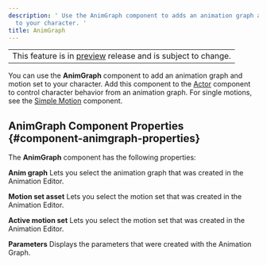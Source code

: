 ```yaml
---
description: ' Use the AnimGraph component to adds an animation graph and motion set
  to your character. '
title: AnimGraph
---
```


|  |
| --- |
| This feature is in [preview](/docs/userguide/ly-glos-chap#preview) release and is subject to change\.  |

You can use the **AnimGraph** component to add an animation graph and motion set to your character\. Add this component to the [Actor](/docs/user-guide/features/components/actor.md) component to control character behavior from an animation graph\. For single motions, see the [Simple Motion](/docs/user-guide/features/components/simple-motion.md) component\.

## AnimGraph Component Properties {#component-animgraph-properties}

The **AnimGraph** component has the following properties:

**Anim graph**
Lets you select the animation graph that was created in the Animation Editor\.

**Motion set asset**
Lets you select the motion set that was created in the Animation Editor\.

**Active motion set**
Lets you select the motion set that was created in the Animation Editor\.

**Parameters**
Displays the parameters that were created with the Animation Graph\.